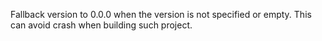 Fallback version to 0.0.0 when the version is not specified or empty. This can avoid crash when building such project.
